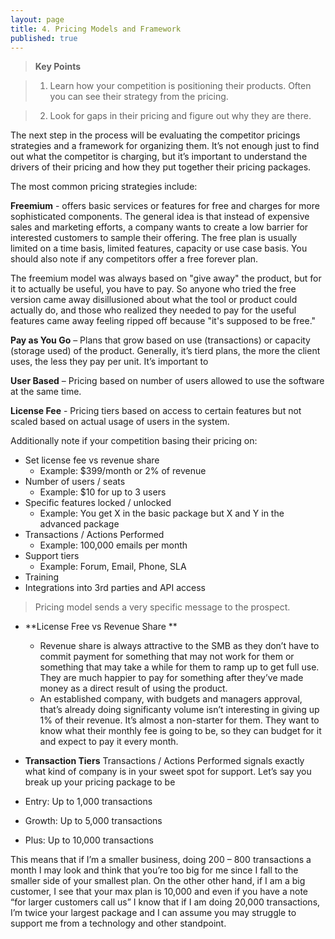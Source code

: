 ```yaml
---
layout: page
title: 4. Pricing Models and Framework
published: true
---
```



> **Key Points**

> 1.   Learn how your competition is positioning their products. Often you can see their strategy from the pricing.

> 2.   Look for gaps in their pricing and figure out why they are there.


The next step in the process will be evaluating the competitor pricings strategies and a framework for organizing them. It’s not enough just to find out what the competitor is charging, but it’s important to understand the drivers of their pricing and how they put together their pricing packages. 

The most common pricing strategies include:

**Freemium** - offers basic services or features for free and charges for more sophisticated components. The general idea is that instead of expensive sales and marketing efforts, a company wants to create a low barrier for interested customers to sample their offering. The free plan is usually limited on a time basis, limited features, capacity or use case basis.	 You should also note if any competitors offer a free forever plan. 

The freemium model was always based on "give away" the product, but for it to actually be useful, you have to pay. So anyone who tried the free version came away disillusioned about what the tool or product could actually do, and those who realized they needed to pay for the useful features came away feeling ripped off because "it's supposed to be free."

**Pay as You Go** – Plans that grow based on use (transactions) or capacity (storage used) of the product.  Generally, it’s tierd plans, the more the client uses, the less they pay per unit. It’s important to 

**User Based** – Pricing based on number of users allowed to use the software at the same time.

**License Fee** - Pricing tiers based on access to certain features but not scaled based on actual usage of users in the system.

Additionally note if your competition basing their pricing on:
- Set license fee vs revenue share
  - Example: $399/month or 2% of revenue
- Number of users / seats
  - Example: $10 for up to 3 users
- Specific features locked / unlocked
  - Example: You get X in the basic package but X and Y in the advanced package 
- Transactions / Actions Performed
  - Example: 100,000 emails per month
- Support tiers
  - Example: Forum, Email, Phone, SLA
- Training
- Integrations into 3rd parties and API access

> Pricing model sends a very specific message to the prospect.

- **License Free vs Revenue Share **
  - Revenue share is always attractive to the SMB as they don’t have to commit payment for something that may not work for them or something that may take a while for them to ramp up to get full use.  They are much happier to pay for something after they’ve made money as a direct result of using the product. 
  - An established company, with budgets and managers approval, that’s already doing significanty volume isn’t interesting in giving up 1% of their revenue. It’s almost a non-starter for them.  They want to know what their monthly fee is going to be, so they can budget for it and expect to pay it every month. 

- **Transaction Tiers**
Transactions / Actions Performed signals exactly what kind of company is in your sweet spot for support.  Let’s say you break up your pricing package to  be
- Entry: Up to 1,000 transactions
- Growth: Up to 5,000 transactions
- Plus: Up to 10,000 transactions

This means that if I’m a smaller business, doing 200 – 800 transactions a month I may look and think that you’re too big for me since I fall to the smaller side of your smallest plan. On the other other hand, if I am a big customer, I see that your max plan is 10,000 and even if you have a note “for larger customers call us” I know that if I am doing 20,000 transactions, I’m twice your largest package and I can assume you may struggle to support me from a technology and other standpoint. 



